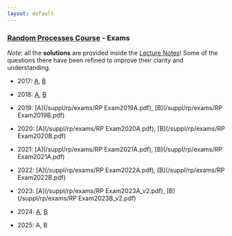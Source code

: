 ```yaml
---
layout: default
---
```


###  [Random Processes Course](/teaching/rp/) - Exams

*Note:* all the **solutions** are provided inside the [Lecture Notes](/rp/RP_Book.pdf)! Some of the questions there have been refined to improve their clarity and understanding.

* 2017: 
[A](/suppl/rp/exams/2017A.pdf),
[B](/suppl/rp/exams/2017B.pdf)

* 2018: 
[A](/suppl/rp/exams/2018A.pdf),
[B](/suppl/rp/exams/2018B.pdf)

* 2019: 
[A](/suppl/rp/exams/RP Exam2019A.pdf),
[B](/suppl/rp/exams/RP Exam2019B.pdf)

* 2020: 
[A](/suppl/rp/exams/RP Exam2020A.pdf),
[B](/suppl/rp/exams/RP Exam2020B.pdf)

* 2021: 
[A](/suppl/rp/exams/RP Exam2021A.pdf),
[B](/suppl/rp/exams/RP Exam2021A.pdf)

* 2022: 
[A](/suppl/rp/exams/RP Exam2022A.pdf),
[B](/suppl/rp/exams/RP Exam2022B.pdf)

* 2023: 
[A](/suppl/rp/exams/RP Exam2023A_v2.pdf),
[B](/suppl/rp/exams/RP Exam2023B_v2.pdf)

* 2024: 
[A](/suppl/rp/exams/RP_Exam2024A.pdf),
[B](/suppl/rp/exams/RP_Exam2024B.pdf)

* 2025:
A, B